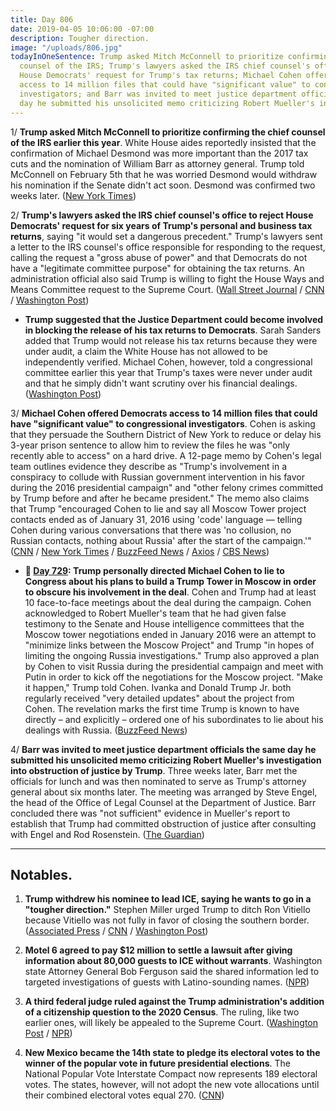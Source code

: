 ```yaml
---
title: Day 806
date: 2019-04-05 10:06:00 -07:00
description: Tougher direction.
image: "/uploads/806.jpg"
todayInOneSentence: Trump asked Mitch McConnell to prioritize confirming the chief
  counsel of the IRS; Trump's lawyers asked the IRS chief counsel's office to reject
  House Democrats' request for Trump's tax returns; Michael Cohen offered Democrats
  access to 14 million files that could have "significant value" to congressional
  investigators; and Barr was invited to meet justice department officials the same
  day he submitted his unsolicited memo criticizing Robert Mueller's investigation.
---
```


1/ **Trump asked Mitch McConnell to prioritize confirming the chief counsel of the IRS earlier this year**. White House aides reportedly insisted that the confirmation of Michael Desmond was more important than the 2017 tax cuts and the nomination of William Barr as attorney general. Trump told McConnell on February 5th that he was worried Desmond would withdraw his nomination if the Senate didn't act soon. Desmond was confirmed two weeks later. ([New York Times](https://www.nytimes.com/2019/04/04/us/politics/trump-michael-desmond-irs.html))

2/ **Trump's lawyers asked the IRS chief counsel's office to reject House Democrats' request for six years of Trump's personal and business tax returns**, saying "it would set a dangerous precedent." Trump's lawyers sent a letter to the IRS counsel's office responsible for responding to the request, calling the request a "gross abuse of power" and that Democrats do not have a "legitimate committee purpose" for obtaining the tax returns. An administration official also said Trump is willing to fight the House Ways and Means Committee request to the Supreme Court. ([Wall Street Journal](https://www.wsj.com/articles/president-trumps-lawyer-urges-irs-to-reject-democrats-tax-return-demand-11554493128) / [CNN](https://www.cnn.com/2019/04/05/politics/donald-trump-tax-returns-supreme-court/index.html) / [Washington Post](https://www.washingtonpost.com/news/politics/wp/2019/04/05/trump-lawyer-contends-treasury-must-not-release-presidents-tax-returns-until-the-justice-department-weighs-in/))

* **Trump suggested that the Justice Department could become involved in blocking the release of his tax returns to Democrats**. Sarah Sanders added that Trump would not release his tax returns because they were under audit, a claim the White House has not allowed to be independently verified. Michael Cohen, however, told a congressional committee earlier this year that Trump's taxes were never under audit and that he simply didn't want scrutiny over his financial dealings. ([Washington Post](https://www.washingtonpost.com/business/economy/white-house-maneuvers-to-block-release-of-trumps-tax-returns/2019/04/04/047b19e0-56f4-11e9-8ef3-fbd41a2ce4d5_story.html))

3/ **Michael Cohen offered Democrats access to 14 million files that could have "significant value" to congressional investigators**. Cohen is asking that they persuade the Southern District of New York to reduce or delay his 3-year prison sentence to allow him to review the files he was "only recently able to access" on a hard drive. A 12-page memo by Cohen's legal team outlines evidence they describe as "Trump's involvement in a conspiracy to collude with Russian government intervention in his favor during the 2016 presidential campaign" and "other felony crimes committed by Trump before and after he became president." The memo also claims that Trump "encouraged Cohen to lie and say all Moscow Tower project contacts ended as of January 31, 2016 using 'code' language — telling Cohen during various conversations that there was 'no collusion, no Russian contacts, nothing about Russia' after the start of the campaign.'" ([CNN](https://www.cnn.com/2019/04/04/politics/michael-cohen-letter/index.html) / [New York Times](https://www.nytimes.com/2019/04/04/us/politics/michael-cohen.html) / [BuzzFeed News](https://www.buzzfeednews.com/article/emmaloop/in-new-documents-cohen-says-trump-instructed-him-to-lie) / [Axios](https://www.axios.com/michael-cohens-alleged-evidence-trump-crimes-russia-70a202e0-a474-4322-9033-7e674bfec4ed.html) / [CBS News](https://www.cbsnews.com/news/michael-cohen-says-he-has-14-million-files-of-significant-value-in-bid-for-lighter-sentence/))

* **📌 [Day 729](https://whatthefuckjusthappenedtoday.com/2019/01/18/day-729/#1-trump-personally-directed-michael): Trump personally directed Michael Cohen to lie to Congress about his plans to build a Trump Tower in Moscow in order to obscure his involvement in the deal**. Cohen and Trump had at least 10 face-to-face meetings about the deal during the campaign. Cohen acknowledged to Robert Mueller's team that he had given false testimony to the Senate and House intelligence committees that the Moscow tower negotiations ended in January 2016 were an attempt to "minimize links between the Moscow Project" and Trump "in hopes of limiting the ongoing Russia investigations." Trump also approved a plan by Cohen to visit Russia during the presidential campaign and meet with Putin in order to kick off the negotiations for the Moscow project. "Make it happen," Trump told Cohen. Ivanka and Donald Trump Jr. both regularly received "very detailed updates" about the project from Cohen. The revelation marks the first time Trump is known to have directly – and explicitly – ordered one of his subordinates to lie about his dealings with Russia. ([BuzzFeed News](https://www.buzzfeednews.com/article/jasonleopold/trump-russia-cohen-moscow-tower-mueller-investigation))

4/ **Barr was invited to meet justice department officials the same day he submitted his unsolicited memo criticizing Robert Mueller's investigation into obstruction of justice by Trump**. Three weeks later, Barr met the officials for lunch and was then nominated to serve as Trump's attorney general about six months later. The meeting was arranged by Steve Engel, the head of the Office of Legal Counsel at the Department of Justice. Barr concluded there was "not sufficient" evidence in Mueller's report to establish that Trump had committed obstruction of justice after consulting with Engel and Rod Rosenstein. ([The Guardian](https://www.theguardian.com/us-news/2019/apr/05/william-barr-memo-meeting-justice-department-steve-engel))

---

## Notables.

1. **Trump withdrew his nominee to lead ICE, saying he wants to go in a "tougher direction."** Stephen Miller urged Trump to ditch Ron Vitiello because Vitiello was not fully in favor of closing the southern border. ([Associated Press](https://apnews.com/8ad7e036dd51487ba0a88a919f591436) / [CNN](https://www-m.cnn.com/2019/04/05/politics/ice-director-nomination-pulled/index.html) / [Washington Post](https://www.washingtonpost.com/immigration/trump-ditches-his-nominee-to-lead-ice-says-he-wants-someone-tougher-for-top-immigration-enforcement-role/2019/04/05/c184cc6a-57bd-11e9-9136-f8e636f1f6df_story.html))

2. **Motel 6 agreed to pay $12 million to settle a lawsuit after giving information about 80,000 guests to ICE without warrants**. Washington state Attorney General Bob Ferguson said the shared information led to targeted investigations of guests with Latino-sounding names. ([NPR](https://www.npr.org/2019/04/05/710137783/motel-6-to-pay-12-million-after-improperly-giving-guest-lists-to-ice))

3. **A third federal judge ruled against the Trump administration's addition of a citizenship question to the 2020 Census**. The ruling, like two earlier ones, will likely be appealed to the Supreme Court. ([Washington Post](https://www.washingtonpost.com/local/social-issues/federal-judge-in-maryland-blocks-trumps-administration-plan-to-add-citizenship-question-to-2020-census/2019/04/05/3db89fb0-57c7-11e9-9136-f8e636f1f6df_story.html) / [NPR](https://www.npr.org/2019/04/05/700982993/trump-administrations-census-citizenship-question-plans-halted-by-third-judge))

4. **New Mexico became the 14th state to pledge its electoral votes to the winner of the popular vote in future presidential elections**. The National Popular Vote Interstate Compact now represents 189 electoral votes. The states, however, will not adopt the new vote allocations until their combined electoral votes equal 270. ([CNN](https://www.cnn.com/2019/04/04/politics/new-mexico-popular-vote/index.html))